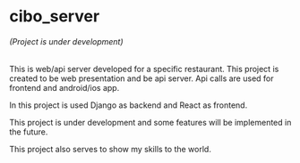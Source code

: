 # cibo_server

###### (Project is under development)

This is web/api server developed for a specific restaurant. This project is created to be 
web presentation and be api server. Api calls are used for frontend and android/ios app. 


In this project is used Django as backend and React as frontend.


This project is under development and some features will be implemented in the future.


This project also serves to show my skills to the world.
